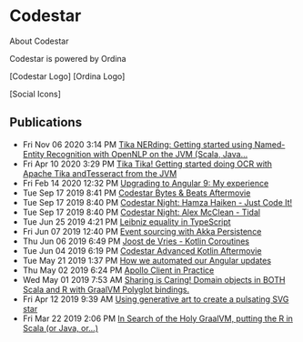 # Codestar
About Codestar

Codestar is powered by Ordina

[Codestar Logo] [Ordina Logo]

[Social Icons]

## Publications
<!-- BLOG-POST-LIST:START -->
- Fri Nov 06 2020 3:14 PM [Tika NERding: Getting started using Named-Entity Recognition with OpenNLP on the JVM (Scala, Java…](https://medium.com/codestar-blog/tika-nerding-getting-started-using-named-entity-recognition-with-opennlp-on-the-jvm-scala-java-befc396d6dc5?source=rss----ea5cff13e3c9---4)
- Fri Apr 10 2020 3:29 PM [Tika Tika! Getting started doing OCR with Apache Tika andTesseract from the JVM](https://medium.com/codestar-blog/tika-tika-getting-started-doing-ocr-with-apache-tika-andtesseract-from-the-jvm-f5d2bfe9b397?source=rss----ea5cff13e3c9---4)
- Fri Feb 14 2020 12:32 PM [Upgrading to Angular 9: My experience](https://medium.com/codestar-blog/upgrading-to-angular-9-my-experience-65158c284034?source=rss----ea5cff13e3c9---4)
- Tue Sep 17 2019 8:41 PM [Codestar Bytes & Beats Aftermovie](https://www.youtube.com/watch?v=TMIjgaVGO0s)
- Tue Sep 17 2019 8:40 PM [Codestar Night: Hamza Haiken - Just Code It!](https://www.youtube.com/watch?v=UtMR0K9v-vw)
- Tue Sep 17 2019 8:40 PM [Codestar Night: Alex McClean - Tidal](https://www.youtube.com/watch?v=z5IbxA2AK-8)
- Tue Jun 25 2019 4:21 PM [Leibniz equality in TypeScript](https://medium.com/codestar-blog/leibniz-equality-in-typescript-2aeff1303749?source=rss----ea5cff13e3c9---4)
- Fri Jun 07 2019 12:40 PM [Event sourcing with Akka Persistence](https://medium.com/codestar-blog/event-sourcing-with-akka-persistence-6a3f4b167852?source=rss----ea5cff13e3c9---4)
- Thu Jun 06 2019 6:49 PM [Joost de Vries - Kotlin Coroutines](https://www.youtube.com/watch?v=XtBw_dpX5NM)
- Tue Jun 04 2019 6:19 PM [Codestar Advanced Kotlin Aftermovie](https://www.youtube.com/watch?v=8KMrTgv32W8)
- Tue May 21 2019 1:37 PM [How we automated our Angular updates](https://medium.com/codestar-blog/how-we-automated-our-angular-updates-9790212aa211?source=rss----ea5cff13e3c9---4)
- Thu May 02 2019 6:24 PM [Apollo Client in Practice](https://medium.com/codestar-blog/apollo-client-in-practice-f81434f6f8d7?source=rss----ea5cff13e3c9---4)
- Wed May 01 2019 7:53 AM [Sharing is Caring! Domain objects in BOTH Scala and R with GraalVM Polyglot bindings.](https://medium.com/codestar-blog/sharing-is-caring-domain-objects-in-both-scala-and-r-with-graalvm-polyglot-bindings-b561e8cfbcfa?source=rss----ea5cff13e3c9---4)
- Fri Apr 12 2019 9:39 AM [Using generative art to create a pulsating SVG star](https://medium.com/codestar-blog/using-generative-art-to-create-a-pulsating-svg-star-cd7456268dc5?source=rss----ea5cff13e3c9---4)
- Fri Mar 22 2019 2:06 PM [In Search of the Holy GraalVM, putting the R in Scala (or Java, or…)](https://medium.com/codestar-blog/in-search-of-the-holy-graalvm-putting-the-r-in-scala-or-java-or-b057494f77?source=rss----ea5cff13e3c9---4)<!-- BLOG-POST-LIST:END -->
